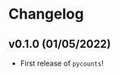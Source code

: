 # Changelog

<!--next-version-placeholder-->

## v0.1.0 (01/05/2022)

- First release of `pycounts`!